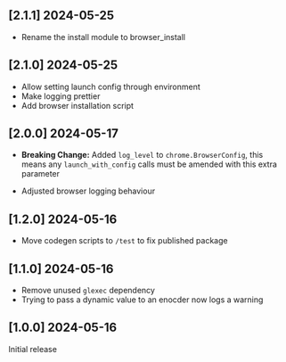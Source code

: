 ## [2.1.1] 2024-05-25

- Rename the install module to browser_install 

## [2.1.0] 2024-05-25

- Allow setting launch config through environment
- Make logging prettier
- Add browser installation script

## [2.0.0] 2024-05-17

- **Breaking Change:** Added `log_level` to `chrome.BrowserConfig`, this means any `launch_with_config` calls must 
be amended with this extra parameter

- Adjusted browser logging behaviour

## [1.2.0] 2024-05-16

- Move codegen scripts to `/test` to fix published package 

## [1.1.0] 2024-05-16

- Remove unused `glexec` dependency
- Trying to pass a dynamic value to an enocder now logs a warning 

## [1.0.0] 2024-05-16

Initial release